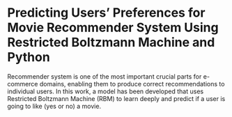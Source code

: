 # Predicting Users’ Preferences for Movie Recommender System Using Restricted Boltzmann Machine and Python

Recommender system is one of the most important crucial parts for e-commerce domains, enabling them to produce correct recommendations to individual users.  In this work, a model has been developed that uses Restricted Boltzmann Machine (RBM) to learn deeply and predict if a user is going to like (yes or no) a movie.
